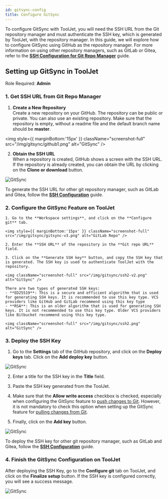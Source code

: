 ```yaml
---
id: gitsync-config
title: Configure GitSync
---
```


To configure GitSync with ToolJet, you will need the SSH URL from the Git repository manager and must authenticate the SSH key, which is generated by ToolJet, with the repository manager. In this guide, we will explore how to configure GitSync using GitHub as the repository manager. For more information on using other repository managers, such as GitLab or Gitea, refer to the **[SSH Configuration for Git Repo Manager](#)** guide.

## Setting up GitSync in ToolJet

Role Required: **Admin**

### 1. Get SSH URL from Git Repo Manager


1. **Create a New Repository** <br/>
    Create a new repository on your GitHub. The repository can be public or private. You can also use an existing repository. Make sure that the repository is empty, without a readme file and the default branch name should be **master**.

 <img style={{ marginBottom:'15px' }} className="screenshot-full" src="/img/gitsync/github1.png" alt="GitSync" />

2. **Obtain the SSH URL** <br/>
    When a repository is created, GitHub shows a screen with the SSH URL. If the repository is already created, you can obtain the URL by clicking on the **Clone or download** button.
        
<img className="screenshot-full" src="/img/gitsync/github2.png" alt="GitSync" />

<br/>

To generate the SSH URL for other git repository manager, such as GitLab and Gitea, follow the **[SSH Configuration](/docs/release-management/gitsync/ssh-config#generating-ssh-url)** guide.

### 2. Configure the GitSync Feature on ToolJet

    1. Go to the **Workspace settings**, and click on the **Configure git** tab.

    <img style={{ marginBottom:'15px' }} className="screenshot-full" src="/img/gitsync/gitsync-v3.png" alt="GitLab Repo" />

    2. Enter the **SSH URL** of the repository in the **Git repo URL** field.

    3. Click on the **Generate SSH key** button, and copy the SSH key that is generated. The SSH key is used to authenticate ToolJet with the repository.

    <img className="screenshot-full" src="/img/gitsync/ssh2-v2.png" alt="GitSync" />

    There are two types of generated SSH keys:
    - **ED25519**: This is a secure and efficient algorithm that is used for generating SSH keys. It is recommended to use this key type. VCS providers like GitHub and GitLab recommend using this key type
    - **RSA**: This is an older algorithm that is used for generating SSH keys. It is not recommended to use this key type. Older VCS providers like Bitbucket recommend using this key type.

    <img className="screenshot-full" src="/img/gitsync/ssh2.png" alt="GitSync" />

### 3. Deploy the SSH Key

1. Go to the **Settings** tab of the GitHub repository, and click on the **Deploy keys** tab. Click on the **Add deploy key** button. 

<img className="screenshot-full" src="/img/gitsync/github3.png" alt="GitSync" />

2. Enter a title for the SSH key in the **Title** field. 
        
3. Paste the SSH key generated from the ToolJet. 

4. Make sure that the **Allow write access** checkbox is checked, especially when configuring the GitSync feature to [push changes to Git](#pushing-changes-to-git-repo). However, it is not mandatory to check this option when setting up the GitSync feature for [pulling changes from Git](#pulling-changes-from-git-repo).
        
5. Finally, click on the **Add key** button.

<img className="screenshot-full" src="/img/gitsync/github4.png" alt="GitSync" />

<br/>

To deploy the SSH key for other git repository manager, such as GitLab and Gitea, follow the **[SSH Configuration](/docs/release-management/gitsync/ssh-config#deploy-the-ssh-key)** guide.

### 4. Finish the GitSync Configuration on ToolJet

After deploying the SSH Key, go to the **Configure git** tab on ToolJet, and click on the **Finalize setup** button. If the SSH key is configured correctly, you will see a success message.

<img className="screenshot-full" src="/img/gitsync/finalize-ssh2-configuration-v2.png" alt="GitSync" />

